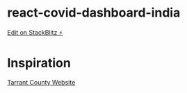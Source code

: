 # react-covid-dashboard-india

[Edit on StackBlitz ⚡️](https://covid-dashboard.stackblitz.io/)

# Inspiration

[Tarrant County Website](https://www.tarrantcounty.com/en/public-health/disease-control---prevention/COVID-19/COVID-19-Vaccine.html)